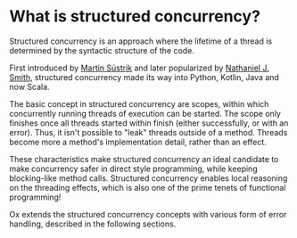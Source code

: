 # What is structured concurrency?

Structured concurrency is an approach where the lifetime of a thread is determined by the syntactic structure of the
code.

First introduced by [Martin Sústrik](https://250bpm.com/blog:71/) and later popularized by 
[Nathaniel J. Smith](https://vorpus.org/blog/notes-on-structured-concurrency-or-go-statement-considered-harmful/), 
structured concurrency made its way into Python, Kotlin, Java and now Scala.

The basic concept in structured concurrency are scopes, within which concurrently running threads of execution can be
started. The scope only finishes once all threads started within finish (either successfully, or with an error). Thus,
it isn't possible to "leak" threads outside of a method. Threads become more a method's implementation detail, rather
than an effect.

These characteristics make structured concurrency an ideal candidate to make concurrency safer in direct style 
programming, while keeping blocking-like method calls. Structured concurrency enables local reasoning on the threading 
effects, which is also one of the prime tenets of functional programming!

Ox extends the structured concurrency concepts with various form of error handling, described in the following sections.
